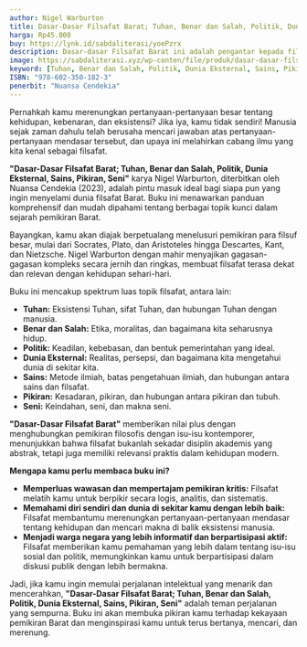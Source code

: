 ```yaml
---
author: Nigel Warburton 
title: Dasar-Dasar Filsafat Barat; Tuhan, Benar dan Salah, Politik, Dunia Eksternal, Sains, Pikiran, Seni
harga: Rp45.000
buy: https://lynk.id/sabdaliterasi/yoePzrx
description: Dasar-dasar Filsafat Barat ini adalah pengantar kepada filsafat bagi siapa pun yang baru pertama kali mengenal filsafat.
image: https://sabdaliterasi.xyz/wp-conten/file/produk/dasar-dasar-filsafat-barat-tuhan-benar-dan-salah-politik-dunia-eksternal-sains-pikiran-seni.jpg
keyword: [Tuhan, Benar dan Salah, Politik, Dunia Eksternal, Sains, Pikiran, Seni, pengantar filsafat, dasar filsafat,ebook pengantar filsafat, buku rekomendasi filsafat, filaafat untuk pemula]
ISBN: "978-602-350-182-3"
penerbit: "Nuansa Cendekia"
---
```

<p>Pernahkah kamu merenungkan pertanyaan-pertanyaan besar tentang kehidupan, kebenaran, dan eksistensi? Jika iya, kamu tidak sendiri! Manusia sejak zaman dahulu telah berusaha mencari jawaban atas pertanyaan-pertanyaan mendasar tersebut, dan upaya ini melahirkan cabang ilmu yang kita kenal sebagai filsafat.</p><p><strong>"Dasar-Dasar Filsafat Barat; Tuhan, Benar dan Salah, Politik, Dunia Eksternal, Sains, Pikiran, Seni"</strong> karya Nigel Warburton, diterbitkan oleh Nuansa Cendekia (2023), adalah pintu masuk ideal bagi siapa pun yang ingin menyelami dunia filsafat Barat. Buku ini menawarkan panduan komprehensif dan mudah dipahami tentang berbagai topik kunci dalam sejarah pemikiran Barat.</p><p>Bayangkan, kamu akan diajak berpetualang menelusuri pemikiran para filsuf besar, mulai dari Socrates, Plato, dan Aristoteles hingga Descartes, Kant, dan Nietzsche. Nigel Warburton dengan mahir menyajikan gagasan-gagasan kompleks secara jernih dan ringkas, membuat filsafat terasa dekat dan relevan dengan kehidupan sehari-hari.</p><p>Buku ini mencakup spektrum luas topik filsafat, antara lain:</p><ul><li><strong>Tuhan:</strong> Eksistensi Tuhan, sifat Tuhan, dan hubungan Tuhan dengan manusia.</li><li><strong>Benar dan Salah:</strong> Etika, moralitas, dan bagaimana kita seharusnya hidup.</li><li><strong>Politik:</strong> Keadilan, kebebasan, dan bentuk pemerintahan yang ideal.</li><li><strong>Dunia Eksternal:</strong> Realitas, persepsi, dan bagaimana kita mengetahui dunia di sekitar kita.</li><li><strong>Sains:</strong> Metode ilmiah, batas pengetahuan ilmiah, dan hubungan antara sains dan filsafat.</li><li><strong>Pikiran:</strong> Kesadaran, pikiran, dan hubungan antara pikiran dan tubuh.</li><li><strong>Seni:</strong> Keindahan, seni, dan makna seni.</li></ul><p><strong>"Dasar-Dasar Filsafat Barat"</strong> memberikan nilai plus dengan menghubungkan pemikiran filosofis dengan isu-isu kontemporer, menunjukkan bahwa filsafat bukanlah sekadar disiplin akademis yang abstrak, tetapi juga memiliki relevansi praktis dalam kehidupan modern.</p><p><strong>Mengapa kamu perlu membaca buku ini?</strong></p><ul><li><strong>Memperluas wawasan dan mempertajam pemikiran kritis:</strong> Filsafat melatih kamu untuk berpikir secara logis, analitis, dan sistematis.</li><li><strong>Memahami diri sendiri dan dunia di sekitar kamu dengan lebih baik:</strong> Filsafat membantumu merenungkan pertanyaan-pertanyaan mendasar tentang kehidupan dan mencari makna di balik eksistensi manusia.</li><li><strong>Menjadi warga negara yang lebih informatif dan berpartisipasi aktif:</strong> Filsafat memberikan kamu pemahaman yang lebih dalam tentang isu-isu sosial dan politik, memungkinkan kamu untuk berpartisipasi dalam diskusi publik dengan lebih bermakna.</li></ul><p>Jadi, jika kamu ingin memulai perjalanan intelektual yang menarik dan mencerahkan, <strong>"Dasar-Dasar Filsafat Barat; Tuhan, Benar dan Salah, Politik, Dunia Eksternal, Sains, Pikiran, Seni"</strong> adalah teman perjalanan yang sempurna. Buku ini akan membuka pikiran kamu terhadap kekayaan pemikiran Barat dan menginspirasi kamu untuk terus bertanya, mencari, dan merenung.</p>


